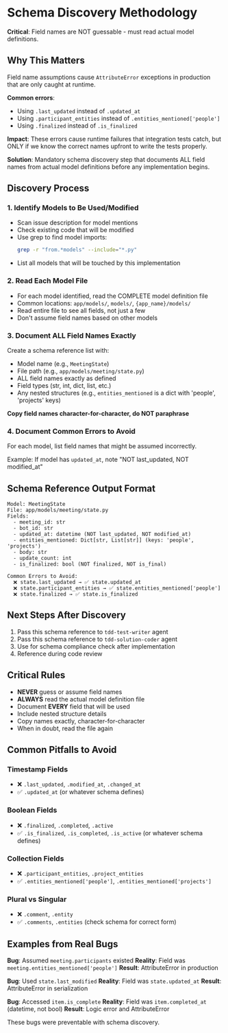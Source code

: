 # Schema Discovery Methodology

**Critical**: Field names are NOT guessable - must read actual model definitions.

## Why This Matters

Field name assumptions cause `AttributeError` exceptions in production that are only caught at runtime.

**Common errors**:
- Using `.last_updated` instead of `.updated_at`
- Using `.participant_entities` instead of `.entities_mentioned['people']`
- Using `.finalized` instead of `.is_finalized`

**Impact**: These errors cause runtime failures that integration tests catch, but ONLY if we know the correct names upfront to write the tests properly.

**Solution**: Mandatory schema discovery step that documents ALL field names from actual model definitions before any implementation begins.

## Discovery Process

### 1. Identify Models to Be Used/Modified

- Scan issue description for model mentions
- Check existing code that will be modified
- Use grep to find model imports:
  ```bash
  grep -r "from.*models" --include="*.py"
  ```
- List all models that will be touched by this implementation

### 2. Read Each Model File

- For each model identified, read the COMPLETE model definition file
- Common locations: `app/models/`, `models/`, `{app_name}/models/`
- Read entire file to see all fields, not just a few
- Don't assume field names based on other models

### 3. Document ALL Field Names Exactly

Create a schema reference list with:
- Model name (e.g., `MeetingState`)
- File path (e.g., `app/models/meeting/state.py`)
- ALL field names exactly as defined
- Field types (str, int, dict, list, etc.)
- Any nested structures (e.g., `entities_mentioned` is a dict with 'people', 'projects' keys)

**Copy field names character-for-character, do NOT paraphrase**

### 4. Document Common Errors to Avoid

For each model, list field names that might be assumed incorrectly.

Example: If model has `updated_at`, note "NOT last_updated, NOT modified_at"

## Schema Reference Output Format

```
Model: MeetingState
File: app/models/meeting/state.py
Fields:
  - meeting_id: str
  - bot_id: str
  - updated_at: datetime (NOT last_updated, NOT modified_at)
  - entities_mentioned: Dict[str, List[str]] (keys: 'people', 'projects')
  - body: str
  - update_count: int
  - is_finalized: bool (NOT finalized, NOT is_final)

Common Errors to Avoid:
  ❌ state.last_updated → ✅ state.updated_at
  ❌ state.participant_entities → ✅ state.entities_mentioned['people']
  ❌ state.finalized → ✅ state.is_finalized
```

## Next Steps After Discovery

1. Pass this schema reference to `tdd-test-writer` agent
2. Pass this schema reference to `tdd-solution-coder` agent
3. Use for schema compliance check after implementation
4. Reference during code review

## Critical Rules

- **NEVER** guess or assume field names
- **ALWAYS** read the actual model definition file
- Document **EVERY** field that will be used
- Include nested structure details
- Copy names exactly, character-for-character
- When in doubt, read the file again

## Common Pitfalls to Avoid

### Timestamp Fields
- ❌ `.last_updated`, `.modified_at`, `.changed_at`
- ✅ `.updated_at` (or whatever schema defines)

### Boolean Fields
- ❌ `.finalized`, `.completed`, `.active`
- ✅ `.is_finalized`, `.is_completed`, `.is_active` (or whatever schema defines)

### Collection Fields
- ❌ `.participant_entities`, `.project_entities`
- ✅ `.entities_mentioned['people']`, `.entities_mentioned['projects']`

### Plural vs Singular
- ❌ `.comment`, `.entity`
- ✅ `.comments`, `.entities` (check schema for correct form)

## Examples from Real Bugs

**Bug**: Assumed `meeting.participants` existed
**Reality**: Field was `meeting.entities_mentioned['people']`
**Result**: AttributeError in production

**Bug**: Used `state.last_modified`
**Reality**: Field was `state.updated_at`
**Result**: AttributeError in serialization

**Bug**: Accessed `item.is_complete`
**Reality**: Field was `item.completed_at` (datetime, not bool)
**Result**: Logic error and AttributeError

These bugs were preventable with schema discovery.
